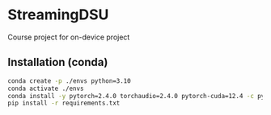 # StreamingDSU
Course project for on-device project

## Installation (conda)
```sh
conda create -p ./envs python=3.10
conda activate ./envs
conda install -y pytorch=2.4.0 torchaudio=2.4.0 pytorch-cuda=12.4 -c pytorch -c nvidia
pip install -r requirements.txt
```
